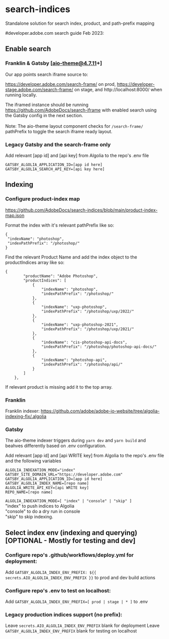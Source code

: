 # search-indices
Standalone solution for search index, product, and path-prefix mapping

#developer.adobe.com search guide Feb 2023:

## Enable search

### Franklin & Gatsby [aio-theme@4.7.11+]

Our app points search iframe source to:
 
https://developer.adobe.com/search-frame/ on prod,
https://developer-stage.adobe.com/search-frame/ on stage, and http://localhost:8000/ when running locally.

The iframed instance should be running https://github.com/AdobeDocs/search-iframe with enabled search using the Gatsby config in the next section.
<br><br>Note: The aio-theme layout component checks for `/search-frame/` pathPrefix to toggle the search iframe ready layout.

### Legacy Gatsby and the search-frame only

Add relevant [app id] and [api key] from Algolia to the repo's .env file

```
GATSBY_ALGOLIA_APPLICATION_ID=[app id here]
GATSBY_ALGOLIA_SEARCH_API_KEY=[api key here]
```


## Indexing 

### Configure product-index map

https://github.com/AdobeDocs/search-indices/blob/main/product-index-map.json

Format the index with it's relevant pathPrefix like so:

```
{               
 "indexName": "photoshop",
 "indexPathPrefix": "/photoshop/"
}
```

Find the relevant Product Name and add the index object to the productIndices array like so:


```
{
        "productName": "Adobe Photoshop",
        "productIndices": [
            {
                "indexName": "photoshop",
                "indexPathPrefix": "/photoshop/"
            },
            {
                "indexName": "uxp-photoshop",
                "indexPathPrefix": "/photoshop/uxp/2022/"
            },
            {
                "indexName": "uxp-photoshop-2021",
                "indexPathPrefix": "/photoshop/uxp/2021/"
            },
            {
                "indexName": "cis-photoshop-api-docs",
                "indexPathPrefix": "/photoshop/photoshop-api-docs/"
            },
            {
                "indexName": "photoshop-api",
                "indexPathPrefix": "/photoshop/api/"
            }
        ]
    },
```

If relevant product is missing add it to the top array.

### Franklin
Franklin indexer: https://github.com/adobe/adobe-io-website/tree/algolia-indexing-fix/.algolia

### Gatsby
The aio-theme indexer triggers during `yarn dev` and `yarn build` and beahves differently based on .env configuration.

Add relevant [app id] and [api WRITE key] from Algolia to the repo's .env file and the following variables

```
ALGOLIA_INDEXATION_MODE="index"
GATSBY_SITE_DOMAIN_URL="https://developer.adobe.com"
GATSBY_ALGOLIA_APPLICATION_ID=[app id here]
GATSBY_ALGOLIA_INDEX_NAME=[repo name]
ALGOLIA_WRITE_API_KEY=[api WRITE key]
REPO_NAME=[repo name]
```

`ALGOLIA_INDEXATION_MODE=[ "index" | "console" | "skip" ]` <br> "index" to push indices to Algolia <br> "console" to do a dry run in console <br> "skip" to skip indexing.


## Select index env (indexing and querying) [OPTIONAL - Mostly for testing and dev]

### Configure repo's .github/workflows/deploy.yml for deployment:

Add `GATSBY_ALGOLIA_INDEX_ENV_PREFIX: ${{ secrets.AIO_ALGOLIA_INDEX_ENV_PREFIX }}` to prod and dev build actions

### Configure repo's .env to test on localhost:

Add `GATSBY_ALGOLIA_INDEX_ENV_PREFIX=[ prod | stage | * ]` to .env 

### Legacy production indices support (no prefix):

Leave `secrets.AIO_ALGOLIA_INDEX_ENV_PREFIX` blank for deployment
Leave `GATSBY_ALGOLIA_INDEX_ENV_PREFIX` blank for testing on localhost
